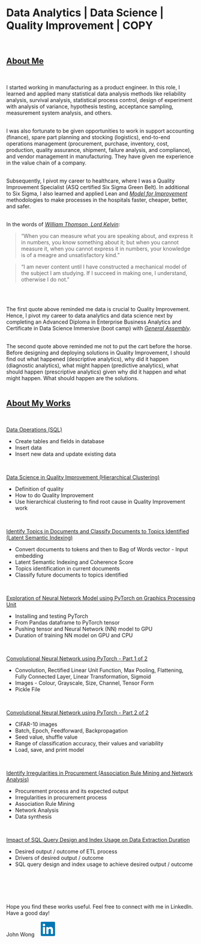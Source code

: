 # **Data Analytics | Data Science | Quality Improvement | COPY**
<br>

## <u>**About Me**</u>
<br>

I started working in manufacturing as a product engineer. In this role, I learned and applied many statistical data analysis methods like reliability analysis, survival analysis, statistical process control, design of experiment with analysis of variance, hypothesis testing, acceptance sampling, measurement system analysis, and others.
<br>
<br>

I was also fortunate to be given opportunities to work in support accounting (finance), spare part planning and stocking (logistics), end-to-end operations management (procurement, purchase, inventory, cost, production, quality assurance, shipment, failure analysis, and compliance), and vendor management in manufacturing. They have given me experience in the value chain of a company.
<br>
<br>

Subsequently, I pivot my career to healthcare, where I was a Quality Improvement Specialist (ASQ certified Six Sigma Green Belt). In additional to Six Sigma, I also learned and applied Lean and *[Model for Improvement](https://www.ihi.org/resources/how-to-improve)* methodologies to make processes in the hospitals faster, cheaper, better, and safer.
<br>
<br>

In the words of *[William Thomson, Lord Kelvin](https://physicsworld.com/a/in-praise-of-lord-kelvin/)*:

> “When you can measure what you are speaking about, and express it in numbers, you know something about it; but when you cannot measure it, when you cannot express it in numbers, your knowledge is of a meagre and unsatisfactory kind.”

> “I am never content until I have constructed a mechanical model of the subject I am studying. If I succeed in making one, I understand, otherwise I do not.”

<br>
<br>

The first quote above reminded me data is crucial to Quality Improvement. Hence, I pivot my career to data analytics and data science next by completing an Advanced Diploma in Enterprise Business Analytics and Certificate in Data Science Immersive (boot camp) with *[General Assembly](https://generalassemb.ly/)*.
<br>
<br>

The second quote above reminded me not to put the cart before the horse. Before designing and deploying solutions in Quality Improvement, I should find out what happened (descriptive analytics), why did it happen (diagnostic analytics), what might happen (predictive analytics), what should happen (prescriptive analytics) given why did it happen and what might happen. What should happen are the solutions.
<br>
<br>

## <u>**About My Works**</u>
<br>

[Data Operations (SQL)](https://github.com/johnwck/my_da_ds_work/tree/master/my_projects_github_pages/data_operations)
* Create tables and fields in database
* Insert data
* Insert new data and update existing data
<br>

[Data Science in Quality Improvement (Hierarchical Clustering)](https://github.com/johnwck/my_da_ds_work/tree/master/my_projects_github_pages/hierarchical_clustering)
* Definition of quality
* How to do Quality Improvement
* Use hierarchical clustering to find root cause in Quality Improvement work
<br>

[Identify Topics in Documents and Classify Documents to Topics Identified (Latent Semantic Indexing)](https://github.com/johnwck/my_da_ds_work/tree/master/my_projects_github_pages/latent_semantic_indexing)
* Convert documents to tokens and then to Bag of Words vector - Input embedding
* Latent Semantic Indexing and Coherence Score
* Topics identification in current documents
* Classify future documents to topics identified
<br>

[Exploration of Neural Network Model using PyTorch on Graphics Processing Unit](https://github.com/johnwck/my_da_ds_work/tree/master/my_projects_github_pages/pytorch_neural_network_model_on_gpu)
* Installing and testing PyTorch
* From Pandas dataframe to PyTorch tensor
* Pushing tensor and Neural Network (NN) model to GPU
* Duration of training NN model on GPU and CPU
<br>

[Convolutional Neural Network using PyTorch - Part 1 of 2](https://github.com/johnwck/my_da_ds_work/tree/master/my_projects_github_pages/pytorch_convolutional_neural_network_part_1)
* Convolution, Rectified Linear Unit Function, Max Pooling, Flattening, Fully Connected Layer, Linear Transformation, Sigmoid
* Images - Colour, Grayscale, Size, Channel, Tensor Form
* Pickle File
<br>

[Convolutional Neural Network using PyTorch - Part 2 of 2](https://github.com/johnwck/my_da_ds_work/tree/master/my_projects_github_pages/pytorch_convolutional_neural_network_part_2)
* CIFAR-10 images
* Batch, Epoch, Feedforward, Backpropagation
* Seed value, shuffle value
* Range of classification accuracy, their values and variability
* Load, save, and print model
<br>

[Identify Irregularities in Procurement (Association Rule Mining and Network Analysis)](https://github.com/johnwck/my_da_ds_work/tree/master/my_projects_github_pages/association_rule_mining_network_analysis_procurement)
* Procurement process and its expected output
* Irregularities in procurement process
* Association Rule Mining
* Network Analysis
* Data synthesis
<br>

[Impact of SQL Query Design and Index Usage on Data Extraction Duration](https://github.com/johnwck/my_da_ds_work/tree/master/my_projects_github_pages/sql_query_design_index_etl)
* Desired output / outcome of ETL process
* Drivers of desired output / outcome
* SQL query design and index usage to achieve desired output / outcome
<br>
<br>
<br>
<br>

Hope you find these works useful. Feel free to connect with me in LinkedIn. Have a good day!
<br>

John Wong &nbsp;&nbsp; [<img src='linkedin.png' height="40">](https://www.linkedin.com/in/wongchikeongjohn)
<br>
